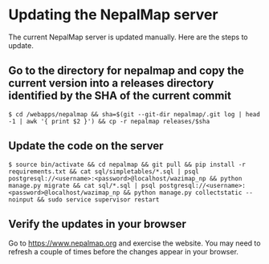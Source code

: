# Updating the NepalMap server

The current NepalMap server is updated manually. Here are the steps to update.

## Go to the directory for nepalmap and copy the current version into a releases directory identified by the SHA of the current commit 
```
$ cd /webapps/nepalmap && sha=$(git --git-dir nepalmap/.git log | head -1 | awk '{ print $2 }') && cp -r nepalmap releases/$sha

```

## Update the code on the server
```
$ source bin/activate && cd nepalmap && git pull && pip install -r requirements.txt && cat sql/simpletables/*.sql | psql postgresql://<username>:<password>@localhost/wazimap_np && python manage.py migrate && cat sql/*.sql | psql postgresql://<username>:<password>@localhost/wazimap_np && python manage.py collectstatic --noinput && sudo service supervisor restart

```

## Verify the updates in your browser
Go to https://www.nepalmap.org and exercise the website. You may need to refresh a couple of times before the changes appear in your browser.

